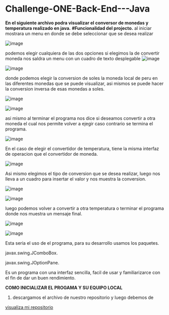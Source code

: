 # Challenge-ONE-Back-End---Java
**En el siguiente archivo podra visualizar el conversor de monedas y temperatura realizado en java.**
  **#Funcionalidad del projecto.**
  al iniciar mostrara un menu en donde se debe seleccionar que se desea realizar
  
  ![image](https://user-images.githubusercontent.com/119012163/229403183-897f5734-ea67-4950-99d5-e79cbec032d0.png)
    
  podemos elegir cualquiera de las dos opciones si elegimos la de convertir moneda nos saldra un menu con un cuadro de texto desplegable
  ![image](https://user-images.githubusercontent.com/119012163/229403844-0f973dc2-7b91-495a-aaf9-d1208ef17471.png)
  
  ![image](https://user-images.githubusercontent.com/119012163/229403862-2fd609c6-f36e-43ef-84f6-cfdd931e0da7.png)
  
  donde podemos elegir la conversion de soles la moneda local de peru en las diferentes monedas que se puede visualizar, asi mismos
  se puede hacer la conversion inversa de esas monedas a soles.
  
  ![image](https://user-images.githubusercontent.com/119012163/229404210-1d66dea6-2f12-4aa7-942c-661151b595ac.png)
  
  ![image](https://user-images.githubusercontent.com/119012163/229404225-610c8c33-8617-4e25-985b-bf8c9eacc494.png)
  
  asi mismo al terminar el programa nos dice si deseamos convertir a otra moneda el cual nos permite volver a ejegir caso contrario se termina el programa.
  
  ![image](https://user-images.githubusercontent.com/119012163/229404345-dabda68f-8224-4cee-a72d-55fa57f29f13.png)
  
  En el caso de elegir el convertidor de temperatura, tiene la misma interfaz de operacion que el convertidor de moneda.
  
  ![image](https://user-images.githubusercontent.com/119012163/229404562-4fb9fbac-5074-4cd8-92c8-4c3ecaa856c3.png)

  Asi mismo elegimos el tipo de conversion que se desea realizar, luego nos lleva a un cuadro para insertar el valor y nos muestra la conversion.
  
  ![image](https://user-images.githubusercontent.com/119012163/229404849-18b716ee-a565-42ac-814f-11747a7b9a4c.png)

  ![image](https://user-images.githubusercontent.com/119012163/229404858-29bd7469-511c-4068-ba32-3636790e1444.png)

  luego podemos volver a convertir a otra temperatura o terminar el programa donde nos muestra un mensaje final.
  
  ![image](https://user-images.githubusercontent.com/119012163/229405057-a0f1f067-ca22-4d16-8d42-cea4bcb4833f.png)

  ![image](https://user-images.githubusercontent.com/119012163/229405066-08b0863f-d0ef-47b6-a6dc-7b6c56a4edec.png)

  Esta seria el uso de el programa, para su desarrollo usamos los paquetes.
  
  javax.swing.JComboBox.
  
  javax.swing.JOptionPane.
  
  Es un programa con una interfaz sencilla, facil de usar y familiarizarce con el fin de dar un buen rendimiento.
  
  **COMO INICIALIZAR EL PROGAMA Y SU EQUIPO LOCAL**
  
  1. descargamos el archivo de nuestro repositorio y luego debemos de 
  




<a href="">visualiza mi repositorio</a>

